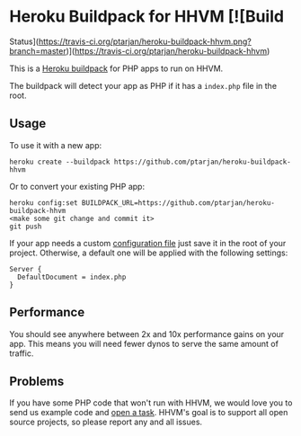 # Heroku Buildpack for HHVM [![Build
Status](https://travis-ci.org/ptarjan/heroku-buildpack-hhvm.png?branch=master)](https://travis-ci.org/ptarjan/heroku-buildpack-hhvm)

This is a [Heroku buildpack](http://devcenter.heroku.com/articles/buildpacks)
for PHP apps to run on HHVM.

The buildpack will detect your app as PHP if it has a `index.php` file in the 
root. 

## Usage

To use it with a new app:

    heroku create --buildpack https://github.com/ptarjan/heroku-buildpack-hhvm

Or to convert your existing PHP app:

    heroku config:set BUILDPACK_URL=https://github.com/ptarjan/heroku-buildpack-hhvm
    <make some git change and commit it>
    git push

If your app needs a custom [configuration
file](https://github.com/facebook/hiphop-php/blob/master/hphp/doc/options.compiled) just save it in the root of your project. Otherwise, a default one will be applied with the following settings:

    Server {
      DefaultDocument = index.php
    }

## Performance

You should see anywhere between 2x and 10x performance gains on your app. 
This means you will need fewer dynos to serve the same amount of traffic.

## Problems

If you have some PHP code that won't run with HHVM, we would love you to send 
us example code and [open a task](https://github.com/facebook/hiphop-php/). 
HHVM's goal is to support all open source projects, so please report any and 
all issues.
